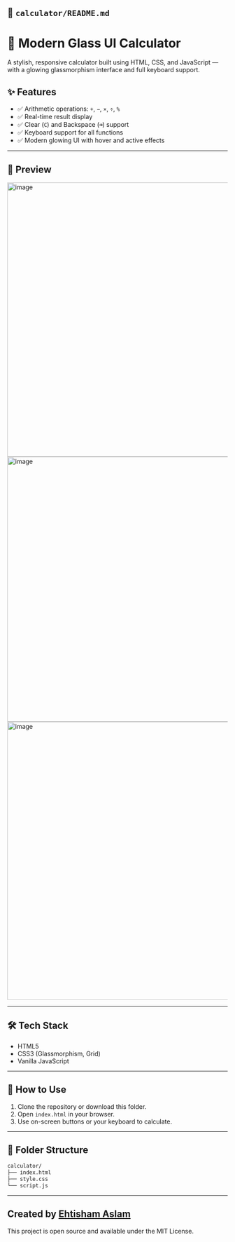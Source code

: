 

## 📁 `calculator/README.md`

# 🧮 Modern Glass UI Calculator



A stylish, responsive calculator built using HTML, CSS, and JavaScript — with a glowing glassmorphism interface and full keyboard support.



## ✨ Features

- ✅ Arithmetic operations: `+`, `−`, `×`, `÷`, `%`
- ✅ Real-time result display
- ✅ Clear (`C`) and Backspace (`⌫`) support
- ✅ Keyboard support for all functions
- ✅ Modern glowing UI with hover and active effects

---

## 📸 Preview


<img width="1337" height="626" alt="image" src="https://github.com/user-attachments/assets/d207c8d8-9186-45f6-843c-99a251c58a93" />
<img width="1348" height="605" alt="image" src="https://github.com/user-attachments/assets/616b6ea9-8df9-4ecd-bd57-545390d31c9c" />
<img width="1361" height="635" alt="image" src="https://github.com/user-attachments/assets/2098228e-d831-4b8f-92c6-f90241e652e2" />



---

## 🛠️ Tech Stack

- HTML5
- CSS3 (Glassmorphism, Grid)
- Vanilla JavaScript

---

## 🚀 How to Use

1. Clone the repository or download this folder.
2. Open `index.html` in your browser.
3. Use on-screen buttons or your keyboard to calculate.

---

## 📂 Folder Structure

```bash
calculator/
├── index.html
├── style.css
└── script.js
```

---

## Created by [Ehtisham Aslam](https://github.com/ehtishamaslam871)


This project is open source and available under the MIT License.
